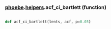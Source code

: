 ### [phoebe](phoebe.md).[helpers](phoebe.helpers.md).acf_ci_bartlett (function)


```py

def acf_ci_bartlett(lents, acf, p=0.05)

```


